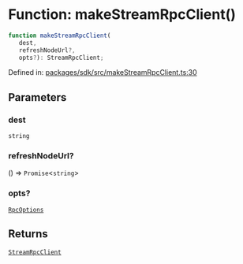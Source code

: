 # Function: makeStreamRpcClient()

```ts
function makeStreamRpcClient(
   dest, 
   refreshNodeUrl?, 
   opts?): StreamRpcClient;
```

Defined in: [packages/sdk/src/makeStreamRpcClient.ts:30](https://github.com/towns-protocol/towns/blob/0db1fd0ac7258e8db8cedfb6183e8eade8284fa1/packages/sdk/src/makeStreamRpcClient.ts#L30)

## Parameters

### dest

`string`

### refreshNodeUrl?

() => `Promise`\<`string`\>

### opts?

[`RpcOptions`](../interfaces/RpcOptions.md)

## Returns

[`StreamRpcClient`](../type-aliases/StreamRpcClient.md)

